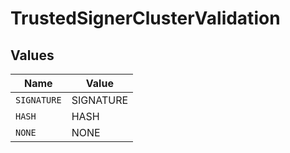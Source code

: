 # TrustedSignerClusterValidation


## Values

| Name        | Value       |
| ----------- | ----------- |
| `SIGNATURE` | SIGNATURE   |
| `HASH`      | HASH        |
| `NONE`      | NONE        |